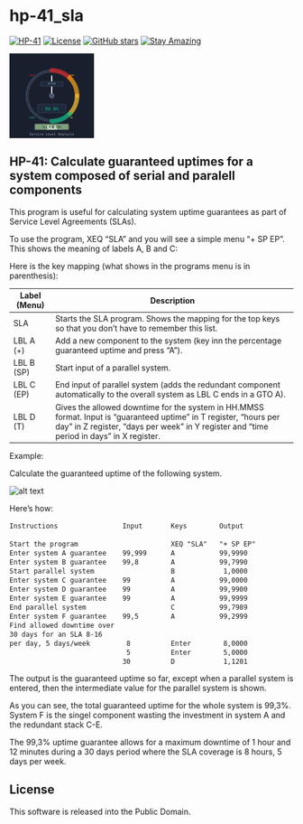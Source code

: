 # hp-41_sla

[![HP-41](https://img.shields.io/badge/HP--41-Calculator-orange)](https://en.wikipedia.org/wiki/HP-41C)
[![License](https://img.shields.io/badge/License-Public%20Domain-brightgreen.svg)](https://unlicense.org/)
[![GitHub stars](https://img.shields.io/github/stars/isene/hp-41_sla.svg)](https://github.com/isene/hp-41_sla/stargazers)
[![Stay Amazing](https://img.shields.io/badge/Stay-Amazing-blue.svg)](https://isene.org)

<img src="img/sla_logo.svg" align="left" width="150" height="150" alt="SLA Logo">
<br clear="left"/>

## HP-41: Calculate guaranteed uptimes for a system composed of serial and paralell components

This program is useful for calculating system uptime guarantees as part of Service Level Agreements (SLAs).

To use the program, XEQ “SLA” and you will see a simple menu “+ SP EP”. This shows the meaning of labels A, B and C:

Here is the key mapping (what shows in the programs menu is in parenthesis):

Label (Menu)	|Description
----------------|-----------
SLA	|Starts the SLA program. Shows the mapping for the top keys so that you don’t have to remember this list.
LBL A (+)	|Add a new component to the system (key inn the percentage guaranteed uptime and press “A”).
LBL B (SP)	|Start input of a parallel system.
LBL C (EP)	|End input of parallel system (adds the redundant component automatically to the overall system as LBL C ends in a GTO A).
LBL D (T)	|Gives the allowed downtime for the system in HH.MMSS format. Input is “guaranteed uptime” in T register, “hours per day” in Z register, “days per week” in Y register and “time period in days” in X register.

Example:

Calculate the guaranteed uptime of the following system.

![alt text](http://dl.dropbox.com/u/73825672/Graphics/sla.png "An example system for SLA")

Here’s how:

```
Instructions                Input       Keys        Output

Start the program                       XEQ "SLA"   "+ SP EP"
Enter system A guarantee    99,999      A           99,9990
Enter system B guarantee    99,8        A           99,7990
Start parallel system                   B            1,0000
Enter system C guarantee    99          A           99,0000
Enter system D guarantee    99          A           99,9900
Enter system E guarantee    99          A           99,9999
End parallel system                     C           99,7989
Enter system F guarantee    99,5        A           99,2999
Find allowed downtime over
30 days for an SLA 8-16
per day, 5 days/week         8          Enter        8,0000
                             5          Enter        5,0000
                            30          D            1,1201
```

The output is the guaranteed uptime so far, except when a parallel system is entered, then the intermediate value for the parallel system is shown.

As you can see, the total guaranteed uptime for the whole system is 99,3%. System F is the singel component wasting the investment in system A and the redundant stack C-E.

The 99,3% uptime guarantee allows for a maximum downtime of 1 hour and 12 minutes during a 30 days period where the SLA coverage is 8 hours, 5 days per week.

## License
This software is released into the Public Domain.
